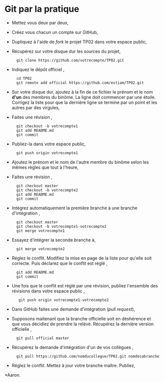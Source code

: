 Git par la pratique
===================

* Mettez vous deux par deux,
* Créez vous chacun un compte sur GitHub,
* Dupliquez à l'aide de *fork* le projet TP02 dans votre espace public,
* Récupérez sur votre disque dur les sources du projet,

        git clone https://github.com/votrecompte/TP02.git

* Indiquez le dépôt officiel ,

        cd TP02
        git remote add official https://github.com/estiam/TP02.git

* Sur votre disque dur, ajoutez à la fin de ce fichier le prénom et le nom **d'un** des membres du binôme. La ligne doit commencer par une étoile. Corrigez la liste pour que la dernière ligne se termine par un point et les autres par des virgules,
* Faites une révision ,

        git checkout -b votrecompte1
        git add README.md	
        git commit

* Publiez-la dans votre espace public,

        git push origin votrecompte1

* Ajoutez le prénom et le nom de l'autre membre du binôme selon les mêmes règles que tout à l'heure,
* Faites une révision ,

        git checkout master
        git checkout -b votrecompte2
        git add README.md
        git commit

* Intégrez automatiquement la première branche à une branche d'intégration ,

        git checkout master
        git checkout -b votrecompte1-votrecompte2
        git merge votrecompte1
        
* Essayez d'intégrer la seconde branche à,

        git merge votrecompte2

* Réglez le conflit. Modifiez la mise en page de la liste pour qu'elle soit correcte. Puis déclarez que le conflit est réglé ,

        git add README.md
        git commit

* Une fois que le conflit est réglé par une révision, publiez l'ensemble des révisions dans votre espace public ,

         git push origin votrecompte1-votrecompte2

* Dans GitHub faites une demande d'intégration (*pull request*),

* Supposons maitenant que la branche officielle soit en déshérence et que vous décidiez de prendre la relève. Récupérez la dernière version officielle ,
 
        git pull official master

* Récupérez la demande d'intégration d'un de vos collègues ,

        git pull https://github.com/nomducollegue/TP02.git nomdesabranche

* Réglez le conflit. Mettez à jour votre branche maître. Publiez,

*Aaron.
